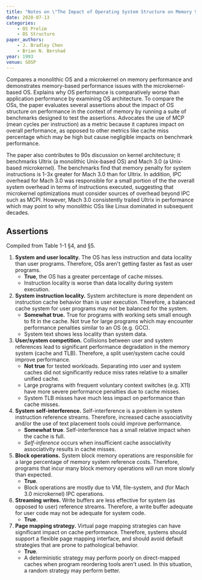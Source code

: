 ```yaml
---
title: "Notes on \"The Impact of Operating System Structure on Memory System Performance\""
date: 2020-07-13
categories:
    - OS Prelim
    - OS Structure
paper_authors:
    - J. Bradley Chen
    - Brian N. Bershad
year: 1993
venue: SOSP
---
```


Compares a monolithic OS and a microkernel on memory performance and demonstrates memory-based performance issues with the microkernel-based OS.
Explains why OS performance is comparatively worse than application performance by examining OS architecture.
To compare the OSs, the paper evaluates several assertions about the impact of OS structure on performance in the context of memory by running a suite of benchmarks designed to test the assertions.
Advocates the use of MCP (mean cycles per instruction) as a metric because it captures impact on overall performance, as opposed to other metrics like cache miss percentage which may be high but cause negligible impacts on benchmark performance.

The paper also contributes to 90s discussion on kernel architecture;
it benchmarks Ultrix (a monolithic Unix-based OS) and Mach 3.0 (a Unix-based microkernel).
The benchmarks find that memory penalty for system instructions is 1-3x greater for Mach 3.0 than for Ultrix.
In addition, IPC overhead for Mach 3.0 was responsible for a small portion of the the overall system overhead in terms of instructions executed, suggesting that microkernel optimizations must consider sources of overhead beyond IPC such as MCPI.
However, Mach 3.0 consistently trailed Ultrix in performance which may point to why monolithic OSs like Linux dominated in subsequent decades.

## Assertions

Compiled from Table 1-1 §4, and §5.

1. **System and user locality.** The OS has less instruction and data locality than user programs. Therefore, OSs aren't getting faster as fast as user programs.
   - **True**, the OS has a greater percentage of cache misses.
   - Instruction locality is worse than data locality during system execution.
2. **System instruction locality.** System architecture is more dependent on instruction cache behavior than is user execution. Therefore, a balanced cache system for user programs may not be balanced for the system.
    - **Somewhat true.** True for programs with working sets small enough to fit in the cache. Not true for large programs which may encounter performance penalties similar to an OS (e.g. GCC).
    - System text shows less locality than system data.
3. **User/system competition.** Collisions between user and system references lead to significant performance degradation in the memory system (cache and TLB). Therefore, a split user/system cache could improve performance.
   - **Not true** for tested workloads. Separating into user and system caches did not significantly reduce miss rates relative to a smaller unified cache.
   - Large programs with frequent voluntary context switches (e.g. X11) have more severe performance penalties due to cache misses.
   - System TLB misses have much less impact on performance than cache misses.
4. **System self-interference.** Self-interference is a problem in system instruction reference streams. Therefore, increased cache associativity and/or the use of text placement tools could improve performance.
   - **Somewhat true**. Self-interference has a small relative impact when the cache is full.
   - *Self-inference* occurs when insufficient cache associativity associativity results in cache misses.
5. **Block operations.** System block memory operations are responsible for a large percentage of memory system reference costs. Therefore, programs that incur many block memory operations will run more slowly than expected.
   - **True**.
   - Block operations are mostly due to VM, file-system, and (for Mach 3.0 microkernel) IPC operations.
6. **Streaming writes.** Write buffers are less effective for system (as opposed to user) reference streams. Therefore, a write buffer adequate for user code may not be adequate for system code.
   - **True**.
7. **Page mapping strategy.** Virtual page mapping strategies can have significant impact on cache performance. Therefore, systems should support a flexible page mapping interface, and should avoid default strategies that are prone to pathological behavior.
   - **True**.
   - A deterministic strategy may perform poorly on direct-mapped caches when program reordering tools aren't used. In this situation, a random strategy may perform better.
